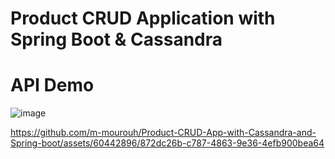 # Product CRUD Application with Spring Boot & Cassandra

# API Demo
![image](https://github.com/m-mourouh/Product-CRUD-App-with-Cassandra-and-Spring-boot/assets/60442896/542cd4ab-4b91-453a-b54b-f892235b564a)

https://github.com/m-mourouh/Product-CRUD-App-with-Cassandra-and-Spring-boot/assets/60442896/872dc26b-c787-4863-9e36-4efb900bea64

